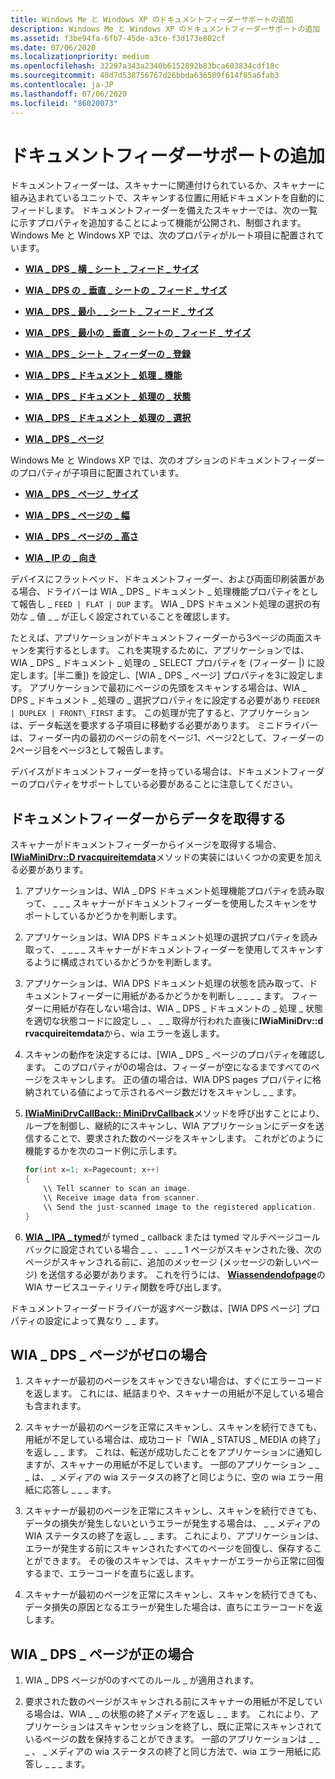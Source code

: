 ```yaml
---
title: Windows Me と Windows XP のドキュメントフィーダーサポートの追加
description: Windows Me と Windows XP のドキュメントフィーダーサポートの追加
ms.assetid: f3be94fa-6fb7-45de-a3ce-f3d173e802cf
ms.date: 07/06/2020
ms.localizationpriority: medium
ms.openlocfilehash: 32297a343a2340b6152892b83bca603834cdf18c
ms.sourcegitcommit: 40d7d538756767d26bbda636589f614f85a6fab3
ms.contentlocale: ja-JP
ms.lasthandoff: 07/06/2020
ms.locfileid: "86020073"
---
```

# <a name="adding-document-feeder-support"></a>ドキュメントフィーダーサポートの追加

ドキュメントフィーダーは、スキャナーに関連付けられているか、スキャナーに組み込まれているユニットで、スキャンする位置に用紙ドキュメントを自動的にフィードします。 ドキュメントフィーダーを備えたスキャナーでは、次の一覧に示すプロパティを追加することによって機能が公開され、制御されます。 Windows Me と Windows XP では、次のプロパティがルート項目に配置されています。

- [**WIA \_ DPS \_ 横 \_ シート \_ フィード \_ サイズ**](https://docs.microsoft.com/windows-hardware/drivers/image/wia-dps-horizontal-sheet-feed-size)

- [**WIA \_ DPS の \_ 垂直 \_ シートの \_ フィード \_ サイズ**](https://docs.microsoft.com/windows-hardware/drivers/image/wia-dps-vertical-sheet-feed-size)

- [**WIA \_ DPS \_ 最小 \_ \_ シート \_ フィード \_ サイズ**](https://docs.microsoft.com/windows-hardware/drivers/image/wia-dps-min-horizontal-sheet-feed-size)

- [**WIA \_ DPS \_ 最小の \_ 垂直 \_ シートの \_ フィード \_ サイズ**](https://docs.microsoft.com/windows-hardware/drivers/image/wia-dps-min-vertical-sheet-feed-size)

- [**WIA \_ DPS \_ シート \_ フィーダーの \_ 登録**](https://docs.microsoft.com/windows-hardware/drivers/image/wia-dps-sheet-feeder-registration)

- [**WIA \_ DPS \_ ドキュメント \_ 処理 \_ 機能**](https://docs.microsoft.com/windows-hardware/drivers/image/wia-dps-document-handling-capabilities)

- [**WIA \_ DPS \_ ドキュメント \_ 処理の \_ 状態**](https://docs.microsoft.com/windows-hardware/drivers/image/wia-dps-document-handling-status)

- [**WIA \_ DPS \_ ドキュメント \_ 処理の \_ 選択**](https://docs.microsoft.com/windows-hardware/drivers/image/wia-dps-document-handling-select)

- [**WIA \_ DPS \_ ページ**](https://docs.microsoft.com/windows-hardware/drivers/image/wia-dps-pages)

Windows Me と Windows XP では、次のオプションのドキュメントフィーダーのプロパティが子項目に配置されています。

- [**WIA \_ DPS \_ ページ \_ サイズ**](https://docs.microsoft.com/windows-hardware/drivers/image/wia-dps-page-size)

- [**WIA \_ DPS \_ ページの \_ 幅**](https://docs.microsoft.com/windows-hardware/drivers/image/wia-dps-page-width)

- [**WIA \_ DPS \_ ページの \_ 高さ**](https://docs.microsoft.com/windows-hardware/drivers/image/wia-dps-page-height)

- [**WIA \_ IP の \_ 向き**](https://docs.microsoft.com/windows-hardware/drivers/image/wia-ips-orientation)

デバイスにフラットベッド、ドキュメントフィーダー、および両面印刷装置がある場合、ドライバーは WIA \_ DPS \_ ドキュメント \_ 処理機能プロパティをとして報告し \_ `FEED | FLAT | DUP` ます。 WIA \_ DPS ドキュメント処理の選択の有効な \_ 値 \_ \_ が正しく設定されていることを確認します。

たとえば、アプリケーションがドキュメントフィーダーから3ページの両面スキャンを実行するとします。 これを実現するために、アプリケーションでは、WIA \_ DPS \_ ドキュメント \_ 処理の \_ SELECT プロパティを (フィーダー |) に設定します。[半二重]) を設定し、[WIA \_ DPS \_ ページ] プロパティを3に設定します。 アプリケーションで最初にページの先頭をスキャンする場合は、WIA \_ DPS \_ ドキュメント \_ 処理の \_ 選択プロパティをに設定する必要があり `FEEDER | DUPLEX | FRONT\_FIRST` ます。 この処理が完了すると、アプリケーションは、データ転送を要求する子項目に移動する必要があります。 ミニドライバーは、フィーダー内の最初のページの前をページ1、ページ2として、フィーダーの2ページ目をページ3として報告します。

デバイスがドキュメントフィーダーを持っている場合は、ドキュメントフィーダーのプロパティをサポートしている必要があることに注意してください。

## <a name="acquiring-data-from-a-document-feeder"></a>ドキュメントフィーダーからデータを取得する

スキャナーがドキュメントフィーダーからイメージを取得する場合、 [**IWiaMiniDrv::D rvacquireitemdata**](https://docs.microsoft.com/windows-hardware/drivers/ddi/wiamindr_lh/nf-wiamindr_lh-iwiaminidrv-drvacquireitemdata)メソッドの実装にはいくつかの変更を加える必要があります。

1. アプリケーションは、WIA \_ DPS ドキュメント処理機能プロパティを読み取って、 \_ \_ \_ スキャナーがドキュメントフィーダーを使用したスキャンをサポートしているかどうかを判断します。

1. アプリケーションは、WIA DPS ドキュメント処理の選択プロパティを読み取って、 \_ \_ \_ \_ スキャナーがドキュメントフィーダーを使用してスキャンするように構成されているかどうかを判断します。

1. アプリケーションは、WIA DPS ドキュメント処理の状態を読み取って、ドキュメントフィーダーに用紙があるかどうかを判断し \_ \_ \_ \_ ます。 フィーダーに用紙が存在しない場合は、WIA \_ DPS \_ ドキュメントの \_ 処理 \_ 状態を適切な状態コードに設定し \_ 、 \_ \_ 取得が行われた直後に**IWiaMiniDrv::d rvacquireitemdata**から、wia エラーを返します。

1. スキャンの動作を決定するには、[WIA \_ DPS \_ ページのプロパティを確認します。 このプロパティが0の場合は、フィーダーが空になるまですべてのページをスキャンします。 正の値の場合は、WIA DPS pages プロパティに格納されている値によって示されるページ数だけをスキャンし \_ \_ ます。

1. [**IWiaMiniDrvCallBack:: MiniDrvCallback**](https://docs.microsoft.com/windows-hardware/drivers/ddi/wiamindr_lh/nf-wiamindr_lh-iwiaminidrvcallback-minidrvcallback)メソッドを呼び出すことにより、ループを制御し、継続的にスキャンし、WIA アプリケーションにデータを送信することで、要求された数のページをスキャンします。 これがどのように機能するかを次のコード例に示します。

    ```cpp
    for(int x=1; x=Pagecount; x++)
    {
        \\ Tell scanner to scan an image.
        \\ Receive image data from scanner.
        \\ Send the just-scanned image to the registered application.
    }
    ```

1. [**WIA \_ IPA \_ tymed**](https://docs.microsoft.com/windows-hardware/drivers/image/wia-ipa-tymed)が tymed \_ callback または tymed マルチページコールバックに設定されている場合 \_ \_ 、 \_ \_ \_ 1 ページがスキャンされた後、次のページがスキャンされる前に、追加のメッセージ (メッセージの新しいページ) を送信する必要があります。 これを行うには、 [**Wiassendendofpage**](https://docs.microsoft.com/windows-hardware/drivers/ddi/wiamdef/nf-wiamdef-wiassendendofpage)の WIA サービスユーティリティ関数を呼び出します。

ドキュメントフィーダードライバーが返すページ数は、[WIA DPS ページ] プロパティの設定によって異なり \_ \_ ます。

## <a name="if-wia_dps_pages-is-zero"></a>WIA \_ DPS \_ ページがゼロの場合

1. スキャナーが最初のページをスキャンできない場合は、すぐにエラーコードを返します。 これには、紙詰まりや、スキャナーの用紙が不足している場合も含まれます。

1. スキャナーが最初のページを正常にスキャンし、スキャンを続行できても、用紙が不足している場合は、成功コード「WIA \_ STATUS \_ MEDIA の終了」を返し \_ \_ ます。 これは、転送が成功したことをアプリケーションに通知しますが、スキャナーの用紙が不足しています。 一部のアプリケーション \_ \_ \_ は、 \_ メディアの wia ステータスの終了と同じように、空の wia エラー用紙に応答し \_ \_ \_ ます。

1. スキャナーが最初のページを正常にスキャンし、スキャンを続行できても、データの損失が発生しないというエラーが発生する場合は、 \_ \_ メディアの WIA ステータスの終了を返し \_ \_ ます。 これにより、アプリケーションは、エラーが発生する前にスキャンされたすべてのページを回復し、保存することができます。 その後のスキャンでは、スキャナーがエラーから正常に回復するまで、エラーコードを直ちに返します。

1. スキャナーが最初のページを正常にスキャンし、スキャンを続行できても、データ損失の原因となるエラーが発生した場合は、直ちにエラーコードを返します。

## <a name="if-wia_dps_pages-is-positive"></a>WIA \_ DPS \_ ページが正の場合

1. WIA \_ DPS ページが0のすべてのルール \_ が適用されます。

1. 要求された数のページがスキャンされる前にスキャナーの用紙が不足している場合は、WIA \_ \_ の状態の終了メディアを返し \_ \_ ます。 これにより、アプリケーションはスキャンセッションを終了し、既に正常にスキャンされているページの数を保持することができます。 一部のアプリケーションは \_ \_ \_ 、 \_ メディアの wia ステータスの終了と同じ方法で、wia エラー用紙に応答し \_ \_ \_ ます。
